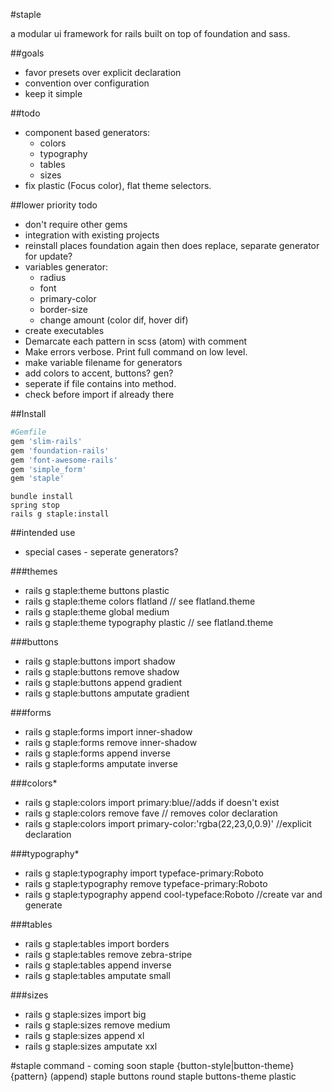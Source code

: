 #staple

a modular ui framework for rails built on top of foundation and sass.

##goals

* favor presets over explicit declaration
* convention over configuration
* keep it simple

##todo

* component based generators:
	* colors
	* typography
	* tables
	* sizes
* fix plastic (Focus color), flat theme selectors.

##lower priority todo
* don't require other gems
* integration with existing projects
* reinstall places foundation again then does replace, separate generator for update?
* variables generator:
	* radius
	* font
	* primary-color
	* border-size
	* change amount (color dif, hover dif)
* create executables
* Demarcate each pattern in scss (atom) with comment
* Make errors verbose. Print full command on low level.
* make variable filename for generators
* add colors to accent, buttons? gen?
* seperate if file contains into method.
* check before import if already there

##Install

```ruby
#Gemfile
gem 'slim-rails'
gem 'foundation-rails'
gem 'font-awesome-rails'
gem 'simple_form'
gem 'staple'
```

```command
bundle install
spring stop
rails g staple:install
```

##intended use

* special cases - seperate generators?

###themes
* rails g staple:theme buttons plastic
* rails g staple:theme colors flatland // see flatland.theme
* rails g staple:theme global medium
* rails g staple:theme typography plastic // see flatland.theme

###buttons
* rails g staple:buttons import shadow
* rails g staple:buttons remove shadow
* rails g staple:buttons append gradient
* rails g staple:buttons amputate gradient

###forms
* rails g staple:forms import inner-shadow
* rails g staple:forms remove inner-shadow
* rails g staple:forms append inverse
* rails g staple:forms amputate inverse

###colors*
* rails g staple:colors import primary:blue//adds if doesn't exist
* rails g staple:colors remove fave // removes color declaration
* rails g staple:colors import primary-color:'rgba(22,23,0,0.9)' //explicit declaration

###typography*
* rails g staple:typography import typeface-primary:Roboto
* rails g staple:typography remove typeface-primary:Roboto
* rails g staple:typography append cool-typeface:Roboto //create var and generate

###tables
* rails g staple:tables import borders
* rails g staple:tables remove zebra-stripe
* rails g staple:tables append inverse
* rails g staple:tables amputate small

###sizes
* rails g staple:sizes import big
* rails g staple:sizes remove medium
* rails g staple:sizes append xl
* rails g staple:sizes amputate xxl

#staple command - coming soon
staple {button-style|button-theme} {pattern} (append)
staple buttons round
staple buttons-theme plastic